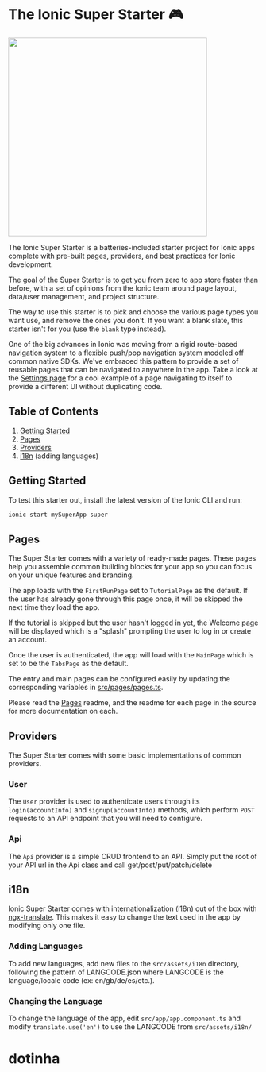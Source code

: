 # The Ionic Super Starter 🎮

<img src="https://user-images.githubusercontent.com/236501/32385619-bddac0ac-c08c-11e7-9ee4-9c892197191f.png" width="400" />

The Ionic Super Starter is a batteries-included starter project for Ionic apps
complete with pre-built pages, providers, and best practices for Ionic
development.

The goal of the Super Starter is to get you from zero to app store faster than
before, with a set of opinions from the Ionic team around page layout,
data/user management, and project structure.

The way to use this starter is to pick and choose the various page types you
want use, and remove the ones you don't. If you want a blank slate, this
starter isn't for you (use the `blank` type instead).

One of the big advances in Ionic was moving from a rigid route-based navigation
system to a flexible push/pop navigation system modeled off common native SDKs.
We've embraced this pattern to provide a set of reusable pages that can be
navigated to anywhere in the app. Take a look at the [Settings
page](https://github.com/ionic-team/starters/blob/master/ionic-angular/official/super/src/pages/settings/settings.html)
for a cool example of a page navigating to itself to provide a different UI
without duplicating code.

## Table of Contents

1. [Getting Started](#getting-started)
2. [Pages](#pages)
3. [Providers](#providers)
4. [i18n](#i18n) (adding languages)

## <a name="getting-started"></a>Getting Started

To test this starter out, install the latest version of the Ionic CLI and run:

```bash
ionic start mySuperApp super
```

## Pages

The Super Starter comes with a variety of ready-made pages. These pages help
you assemble common building blocks for your app so you can focus on your
unique features and branding.

The app loads with the `FirstRunPage` set to `TutorialPage` as the default. If
the user has already gone through this page once, it will be skipped the next
time they load the app.

If the tutorial is skipped but the user hasn't logged in yet, the Welcome page
will be displayed which is a "splash" prompting the user to log in or create an
account.

Once the user is authenticated, the app will load with the `MainPage` which is
set to be the `TabsPage` as the default.

The entry and main pages can be configured easily by updating the corresponding
variables in
[src/pages/pages.ts](https://github.com/ionic-team/starters/blob/master/ionic-angular/official/super/src/pages/pages.ts).

Please read the
[Pages](https://github.com/ionic-team/starters/tree/master/ionic-angular/official/super/src/pages)
readme, and the readme for each page in the source for more documentation on
each.

## Providers

The Super Starter comes with some basic implementations of common providers.

### User

The `User` provider is used to authenticate users through its
`login(accountInfo)` and `signup(accountInfo)` methods, which perform `POST`
requests to an API endpoint that you will need to configure.

### Api

The `Api` provider is a simple CRUD frontend to an API. Simply put the root of
your API url in the Api class and call get/post/put/patch/delete 

## i18n

Ionic Super Starter comes with internationalization (i18n) out of the box with
[ngx-translate](https://github.com/ngx-translate/core). This makes it easy to
change the text used in the app by modifying only one file. 

### Adding Languages

To add new languages, add new files to the `src/assets/i18n` directory,
following the pattern of LANGCODE.json where LANGCODE is the language/locale
code (ex: en/gb/de/es/etc.).

### Changing the Language

To change the language of the app, edit `src/app/app.component.ts` and modify
`translate.use('en')` to use the LANGCODE from `src/assets/i18n/`
# dotinha
